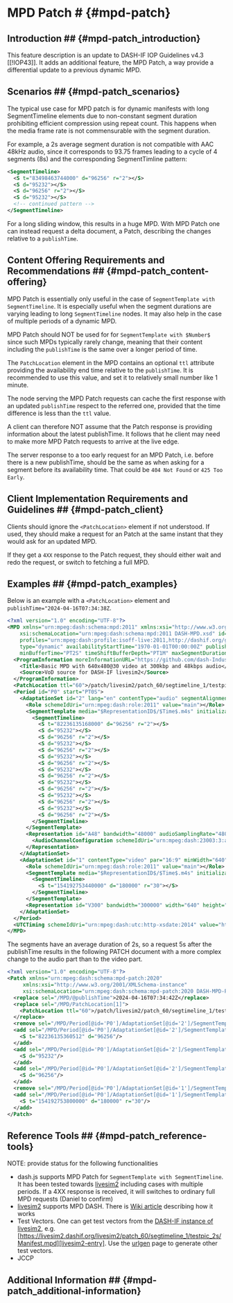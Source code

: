 # MPD Patch # {#mpd-patch}

## Introduction ## {#mpd-patch_introduction}

This feature description is an update to DASH-IF IOP Guidelines v4.3 [[!IOP43]].
It adds an additional feature, the MPD Patch, a way provide a differential
update to a previous dynamic MPD.

## Scenarios ## {#mpd-patch_scenarios}

The typical use case for MPD patch is for dynamic manifests with long
SegmentTimeline elements due to non-constant segment duration prohibiting
efficient compression using repeat count.
This happens when the media frame rate is not commensurable with
the segment duration.

For example, a 2s average segment duration is not compatible with AAC
48kHz audio, since it corresponds to 93.75 frames leading to a cycle
of 4 segments (8s) and the corresponding SegmentTimline pattern:

```xml
<SegmentTimeline>
  <S t="83498463744000" d="96256" r="2"></S>
  <S d="95232"></S>
  <S d="96256" r="2"></S>
  <S d="95232"></S>
  <!-- continued pattern -->
</SegmentTimeline>
```

For a long sliding window, this results in a huge MPD. With MPD Patch
one can instead request a delta document, a Patch, describing the changes
relative to a `publishTime`.

## Content Offering Requirements and Recommendations ## {#mpd-patch_content-offering}

MPD Patch is essentially only useful in the case of `SegmentTemplate with
SegmentTimeline`. It is especially useful when the segment durations are
varying leading to long `SegmentTimeline` nodes. It may also help in the
case of multiple periods of a dynamic MPD.

MPD Patch should NOT be used for for `SegmentTemplate with $Number$` since
such MPDs typically rarely change, meaning that their content including the
`publishTime` is the same over a longer period of time.

The `PatchLocation` element in the MPD contains an optional `ttl` attribute
providing the availability end time relative to the `publishTime`.
It is recommended to use this value, and set it to relatively small number
like 1 minute.

The node serving the MPD Patch requests can cache the first response
with an updated `publishTime` respect to the referred one, provided
that the time difference is less than the `ttl` value.

A client can therefore NOT assume that the Patch response is providing
information about the latest publishTime. It follows that he client may need
to make more MPD Patch requests to arrive at the live edge.

The server response to a too early request for an MPD Patch,
i.e. before there is a new publishTime, should be the same as when
asking for a segment before its availability time. That could be
`404 Not Found` or `425 Too Early`.

## Client Implementation Requirements and Guidelines ## {#mpd-patch_client}

Clients should ignore the `<PatchLocation>` element if not understood.
If used, they should make a request for an Patch at the same instant
that they would ask for an updated MPD.

If they get a `4XX` response to the Patch request, they should either
wait and redo the request, or switch to fetching a full MPD.

## Examples ## {#mpd-patch_examples}

Below is an example with a `<PatchLocation>` element and
`publishTime="2024-04-16T07:34:38Z`.

```xml
<?xml version="1.0" encoding="UTF-8"?>
<MPD xmlns="urn:mpeg:dash:schema:mpd:2011" xmlns:xsi="http://www.w3.org/2001/XMLSchema-instance"
    xsi:schemaLocation="urn:mpeg:dash:schema:mpd:2011 DASH-MPD.xsd" id="auto-patch-id"
    profiles="urn:mpeg:dash:profile:isoff-live:2011,http://dashif.org/guidelines/dash-if-simple"
    type="dynamic" availabilityStartTime="1970-01-01T00:00:00Z" publishTime="2024-04-16T07:34:38Z" minimumUpdatePeriod="PT2S"
    minBufferTime="PT2S" timeShiftBufferDepth="PT1M" maxSegmentDuration="PT2S">
  <ProgramInformation moreInformationURL="https://github.com/dash-Industry-Forum/livesim-content">
    <Title>Basic MPD with 640x480@30 video at 300kbp and 48kbps audio</Title>
    <Source>VoD source for DASH-IF livesim2</Source>
  </ProgramInformation>
  <PatchLocation ttl="60">/patch/livesim2/patch_60/segtimeline_1/testpic_2s/Manifest.mpp?publishTime=2024-04-16T07%3A34%3A38Z</PatchLocation>
  <Period id="P0" start="PT0S">
    <AdaptationSet id="2" lang="en" contentType="audio" segmentAlignment="true" mimeType="audio/mp4" startWithSAP="1">
      <Role schemeIdUri="urn:mpeg:dash:role:2011" value="main"></Role>
      <SegmentTemplate media="$RepresentationID$/$Time$.m4s" initialization="$RepresentationID$/init.mp4" timescale="48000">
        <SegmentTimeline>
          <S t="82236135168000" d="96256" r="2"></S>
          <S d="95232"></S>
          <S d="96256" r="2"></S>
          <S d="95232"></S>
          <S d="96256" r="2"></S>
          <S d="95232"></S>
          <S d="96256" r="2"></S>
          <S d="95232"></S>
          <S d="96256" r="2"></S>
          <S d="95232"></S>
          <S d="96256" r="2"></S>
          <S d="95232"></S>
          <S d="96256" r="2"></S>
          <S d="95232"></S>
          <S d="96256" r="2"></S>
        </SegmentTimeline>
      </SegmentTemplate>
      <Representation id="A48" bandwidth="48000" audioSamplingRate="48000" codecs="mp4a.40.2">
        <AudioChannelConfiguration schemeIdUri="urn:mpeg:dash:23003:3:audio_channel_configuration:2011" value="2"></AudioChannelConfiguration>
      </Representation>
    </AdaptationSet>
    <AdaptationSet id="1" contentType="video" par="16:9" minWidth="640" maxWidth="640" minHeight="360" maxHeight="360" maxFrameRate="60/2" segmentAlignment="true" mimeType="video/mp4" startWithSAP="1">
      <Role schemeIdUri="urn:mpeg:dash:role:2011" value="main"></Role>
      <SegmentTemplate media="$RepresentationID$/$Time$.m4s" initialization="$RepresentationID$/init.mp4" timescale="90000">
        <SegmentTimeline>
          <S t="154192753440000" d="180000" r="30"></S>
        </SegmentTimeline>
      </SegmentTemplate>
      <Representation id="V300" bandwidth="300000" width="640" height="360" sar="1:1" frameRate="60/2" codecs="avc1.64001e"></Representation>
    </AdaptationSet>
  </Period>
  <UTCTiming schemeIdUri="urn:mpeg:dash:utc:http-xsdate:2014" value="https://time.akamai.com/?iso&amp;ms"></UTCTiming>
</MPD>
```

The segments have an average duration of 2s, so a request 5s after the publishTime
results in the following PATCH document with a more complex change
to the audio part than to the video part.

```xml
<?xml version="1.0" encoding="UTF-8"?>
<Patch xmlns="urn:mpeg:dash:schema:mpd-patch:2020"
     xmlns:xsi="http://www.w3.org/2001/XMLSchema-instance"
     xsi:schemaLocation="urn:mpeg:dash:schema:mpd-patch:2020 DASH-MPD-PATCH.xsd" mpdId="auto-patch-id" originalPublishTime="2024-04-16T07:34:38Z" publishTime="2024-04-16T07:34:42Z">
  <replace sel="/MPD/@publishTime">2024-04-16T07:34:42Z</replace>
  <replace sel="/MPD/PatchLocation[1]">
    <PatchLocation ttl="60">/patch/livesim2/patch_60/segtimeline_1/testpic_2s/Manifest.mpp?publishTime=2024-04-16T07%3A34%3A42Z</PatchLocation>
  </replace>
  <remove sel="/MPD/Period[@id='P0']/AdaptationSet[@id='2']/SegmentTemplate/SegmentTimeline/S[1]"/>
  <add sel="/MPD/Period[@id='P0']/AdaptationSet[@id='2']/SegmentTemplate/SegmentTimeline" pos="prepend">
    <S t="82236135360512" d="96256"/>
  </add>
  <add sel="/MPD/Period[@id='P0']/AdaptationSet[@id='2']/SegmentTemplate/SegmentTimeline/S[15]" pos="after">
    <S d="95232"/>
  </add>
  <add sel="/MPD/Period[@id='P0']/AdaptationSet[@id='2']/SegmentTemplate/SegmentTimeline/S[16]" pos="after">
    <S d="96256"/>
  </add>
  <remove sel="/MPD/Period[@id='P0']/AdaptationSet[@id='1']/SegmentTemplate/SegmentTimeline/S[1]"/>
  <add sel="/MPD/Period[@id='P0']/AdaptationSet[@id='1']/SegmentTemplate/SegmentTimeline" pos="prepend">
    <S t="154192753800000" d="180000" r="30"/>
  </add>
</Patch>
```

## Reference Tools ## {#mpd-patch_reference-tools}

NOTE: provide status for the following functionalities

  * dash.js supports MPD Patch for `SegmentTemplate with SegmentTimeline`.
    It has been tested towards [livesim2][livesim2] including cases with
    multiple periods. If a 4XX response is received, it will switches to
    ordinary full MPD requests (Daniel to confirm)
  * [livesim2][livesim2] supports MPD DASH. There is [Wiki article][livesim2-wiki]
    describing how it works
  * Test Vectors. One can get test vectors from the
    [DASH-IF instance of livesim2][livesim2-instance], e.g.
    [https://livesim2.dashif.org/livesim2/patch_60/segtimeline_1/testpic_2s/Manifest.mpd][livesim2-entry].
    Use the [urlgen][urlgen] page to generate other test vectors.
  * JCCP

## Additional Information ## {#mpd-patch_additional-information}

[livesim2]: https://github.com/Dash-Industry-Forum/livesim2
[livesim2-wiki]: https://github.com/Dash-Industry-Forum/livesim2/wiki/MPD-Patch
[livesim2-instance]: https://livesim2.dashif.org
[livesim2-entry]:https://livesim2.dashif.org/livesim2/patch_60/segtimeline_1/testpic_2s/Manifest.mpd
[urlgen]: https://livesim2.dashif.org/urlgen